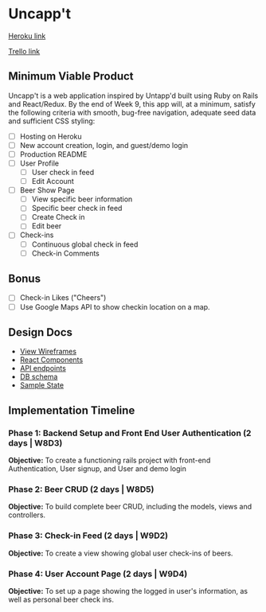# Uncapp't

[Heroku link][heroku]

[Trello link][trello]

[heroku]: https://uncappt.herokuapp.com/
[trello]: https://trello.com/b/j1o3mjDz/uncapp-t

## Minimum Viable Product

Uncapp't is a web application inspired by Untapp'd built using Ruby on Rails and React/Redux. By the end of Week 9, this app will, at a minimum, satisfy the following criteria with smooth, bug-free navigation, adequate seed data and sufficient CSS styling:

- [ ] Hosting on Heroku
- [ ] New account creation, login, and guest/demo login
- [ ] Production README
- [ ] User Profile
  - [ ] User check in feed
  - [ ] Edit Account
- [ ] Beer Show Page
  - [ ] View specific beer information
  - [ ] Specific beer check in feed
  - [ ] Create Check in
  - [ ] Edit beer
- [ ] Check-ins
  - [ ] Continuous global check in feed
  - [ ] Check-in Comments

## Bonus

- [ ] Check-in Likes ("Cheers")
- [ ] Use Google Maps API to show checkin location on a map.

## Design Docs

* [View Wireframes][wireframes]
* [React Components][components]
* [API endpoints][api-endpoints]
* [DB schema][schema]
* [Sample State][sample-state]

[wireframes]: /docs/wireframes
[components]: /docs/component-hierarchy.md
[sample-state]: /docs/sample-state.md
[api-endpoints]: /docs/api-endpoints.md
[schema]: /docs/schema.md


## Implementation Timeline

### Phase 1: Backend Setup and Front End User Authentication (2 days | W8D3)

**Objective:** To create a functioning rails project with front-end Authentication, User signup, and User and demo login

### Phase 2: Beer CRUD  (2 days | W8D5)

**Objective:** To build complete beer CRUD, including the models, views and controllers.

### Phase 3: Check-in Feed (2 days | W9D2)

**Objective:** To create a view showing global user check-ins of beers.

### Phase 4: User Account Page (2 days | W9D4)

**Objective:** To set up a page showing the logged in user's information, as well as personal beer check ins.

